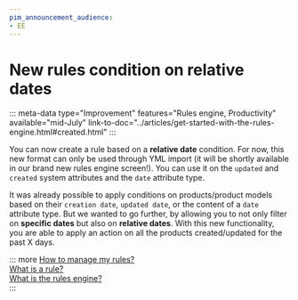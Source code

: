 ```yaml
---
pim_announcement_audience:
- EE
---
```


# New rules condition on relative dates
::: meta-data type="Improvement" features="Rules engine, Productivity" available="mid-July" link-to-doc="../articles/get-started-with-the-rules-engine.html#created.html"
:::

You can now create a rule based on a **relative date** condition. For now, this new format can only be used through YML import (it will be shortly available in our brand new rules engine screen!). You can use it on the `updated` and `created` system attributes and the `date` attribute type.

It was already possible to apply conditions on products/product models based on their `creation date`, `updated date`, or the content of a `date` attribute type. But we wanted to go further, by allowing you to not only filter on **specific dates** but also on **relative dates**. With this new functionality, you are able to apply an action on all the products created/updated for the past X days.

::: more
[How to manage my rules?](../articles/manage-your-rules.html)  
[What is a rule?](../articles/what-is-a-rule.html)  
[What is the rules engine?](../articles/get-started-with-the-rules-engine.html)   
:::
